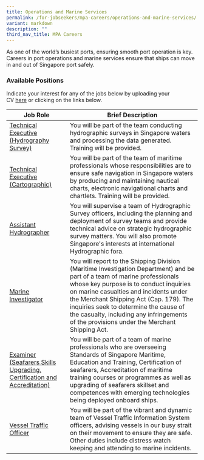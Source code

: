 ```yaml
---
title: Operations and Marine Services
permalink: /for-jobseekers/mpa-careers/operations-and-marine-services/
variant: markdown
description: ""
third_nav_title: MPA Careers
---
```

As one of the world’s busiest ports, ensuring smooth port operation is key. Careers in port operations and marine services ensure that ships can move in and out of Singapore port safely.

### Available Positions 
Indicate your interest for any of the jobs below by uploading your CV [here](https://go.gov.sg/mpa-job-applications) or clicking on the links below.

|Job Role | Brief Description | 
| -------- | -------- | 
| [Technical Executive (Hydrography Survey)](https://sggovterp.wd102.myworkdayjobs.com/PublicServiceCareers/job/MPA-Tanjong-Pagar-Complex-Block/Technical-Executive---Senior-Technical-Executive---Principal-Technical-Executive--Hydrographic-Survey-_JR-10000016533) | You will be part of the team conducting hydrographic surveys in Singapore waters and processing the data generated. Training will be provided.  |
| [Technical Executive (Cartographic)](https://sggovterp.wd102.myworkdayjobs.com/PublicServiceCareers/job/MPA-Tanjong-Pagar-Complex-Block/Technical-Executive---Senior-Technical-Executive---Principal-Technical-Executive--Cartographic-_JR-10000016534) | You will be part of the team of maritime professionals whose responsibilities are to ensure safe navigation in Singapore waters by producing and maintaining nautical charts, electronic navigational charts and chartlets. Training will be provided. | 
| [Assistant Hydrographer](https://sggovterp.wd102.myworkdayjobs.com/PublicServiceCareers/job/MPA-Tanjong-Pagar-Complex-Block/Assistant-Hydrographer--Hydrographic-Survey-_JR-10000023778) | You will supervise a team of Hydrographic Survey officers, including the planning and deployment of survey teams and provide technical advice on strategic hydrographic survey matters. You will also promote Singapore's interests at international Hydrographic fora. | 
| [Marine Investigator](https://sggovterp.wd102.myworkdayjobs.com/PublicServiceCareers/job/MPA-mTower-Block/Marine-Surveyor---Senior-Marine-Surveyor--Ship-Investigation-_JR-10000013170) | You will report to the Shipping Division (Maritime Investigation Department) and be part of a team of marine professionals whose key purpose is to conduct inquiries on marine casualties and incidents under the Merchant Shipping Act (Cap. 179). The inquiries seek to determine the cause of the casualty, including any infringements of the provisions under the Merchant Shipping Act. | 
| [Examiner (Seafarers Skills Upgrading, Certification and Accreditation)](https://sggovterp.wd102.myworkdayjobs.com/PublicServiceCareers/job/MPA-mTower-Block/Examiner---Senior-Examiner--Seafarers-Skills-Upgrading--Certification-and-Accreditation-_JR-10000019720) | You will be part of a team of marine professionals who are overseeing Standards of Singapore Maritime, Education and Training, Certification of seafarers, Accreditation of maritime training courses or programmes as well as upgrading of seafarers skillset and competences with emerging technologies being deployed onboard ships.  | 
| [Vessel Traffic Officer](https://sggovterp.wd102.myworkdayjobs.com/PublicServiceCareers/job/MPA-PSA-Vista-Block/Vessel-Traffic-Officer_JR-10000020222) | You will be part of the vibrant and dynamic team of Vessel Traffic Information System officers, advising vessels in our busy strait on their movement to ensure they are safe. Other duties include distress watch keeping and attending to marine incidents. |